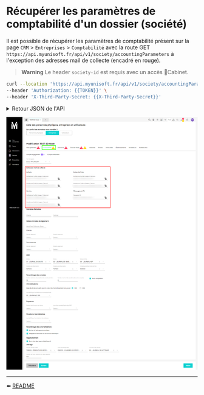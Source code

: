 # Récupérer les paramètres de comptabilité d'un dossier (société)

Il est possible de récupérer les paramètres de comptabilité présent sur la page `CRM` > `Entreprises` > `Comptabilité` avec la route GET `https://api.myunisoft.fr/api/v1/society/accountingParameters` à l'exception des adresses mail de collecte (encadré en rouge).

> **Warning** Le header `society-id` est requis avec un accès 🔹Cabinet.

```bash
curl --location 'https://api.myunisoft.fr/api/v1/society/accountingParameters' \
--header 'Authorization: {{TOKEN}}' \
--header 'X-Third-Party-Secret: {{X-Third-Party-Secret}}'
```

<details>
  <summary>Retour JSON de l'API</summary>

  ```json
  {
    "customer_waiting_account": "",
    "accounting_firm_waiting_account": "",
    "ics": "",
    "accounting_plan_id": -100,
    "max_car_third_p_account": 10,
    "max_car_general_account": 6,
    "auto_complete_account": true,
    "customer_payment_deadline_id": null,
    "provider_payment_deadline_id": null,
    "customer_reglement_type_id": null,
    "provider_reglement_type_id": null,
    "diary_purchases_id": 2424,
    "comptability_type_id": 1,
    "diary_sales_id": 2425,
    "expense_report_id": 2427,
    "enable_autolettering": true,
    "enable_RB_autoentries": true,
    "annual_depreciation_period": 360,
    "diary_dotation_id": 2430,
    "bank_reconciliation_state": true,
    "diary_interest_id": null,
    "account_interest_id": null,
    "maximum_difference_amount": 0.9,
    "comptability_type": {
      "id": 1,
      "label": "Engagement",
      "code": "ENGA"
    },
    "accounting_plan": {
      "id": -100,
      "label": "Etalon MYUNISOFT"
    },
    "customer_payment_deadline": null,
    "provider_payment_deadline": null,
    "customer_reglement_type": null,
    "provider_reglement_type": null,
    "diary_purchases": {
      "id": 2424,
      "label": "01 - JOURNAL D'ACHATS"
    },
    "diary_sales": {
      "id": 2425,
      "label": "02 - JOURNAL DE VENTES"
    },
    "diary_dotation": {
      "id": 2430,
      "label": "20 - JOURNAL D' OD"
    },
    "expense_report": {
      "id": 2427,
      "label": "09 - JOURNAL NDF"
    },
    "diary_interest": null,
    "diary_lettering": {
      "id": 2434,
      "label": "60 - JOURNAL OD LETTRAGE"
    },
    "diary_situation_id": null,
    "account_interest": null,
    "account_purchases": {
      "id": 89538,
      "label": "607000"
    },
    "account_sales": {
      "id": 89649,
      "label": "707000"
    },
    "account_expense_report": {
      "id": 89572,
      "label": "625600"
    },
    "account_income_lettering": {
      "id": 89679,
      "label": "758000 - PRODUITS DIV.GESTION"
    },
    "account_expense_lettering": {
      "id": 89604,
      "label": "658000 - CHARGES DIV.GEST.COU"
    },
    "wallets": [
      {
        "id": 1,
        "label": "TOUTES"
      }
    ]
  }
  ```
</details>

![](./images/accounting_parameters.png)

---

⬅️ [README](../README.md)
